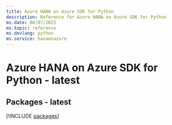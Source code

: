 ```yaml
---
title: Azure HANA on Azure SDK for Python
description: Reference for Azure HANA on Azure SDK for Python
ms.date: 08/07/2025
ms.topic: reference
ms.devlang: python
ms.service: hanaonazure
---
```

# Azure HANA on Azure SDK for Python - latest
## Packages - latest
[!INCLUDE [packages](hana-on-azure-index.md)]